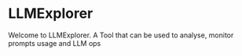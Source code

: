 # LLMExplorer
Welcome to LLMExplorer. A Tool that can be used to analyse, monitor prompts usage and LLM ops
